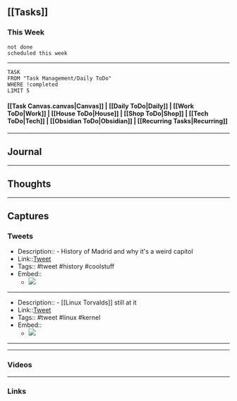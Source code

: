 ## [[Tasks]]

### This Week

```tasks
not done
scheduled this week
```

---
```dataview
TASK
FROM "Task Management/Daily ToDo"
WHERE !completed
LIMIT 5
```


#### [[Task Canvas.canvas|Canvas]] | [[Daily ToDo|Daily]] | [[Work ToDo|Work]] |  [[House ToDo|House]] |  [[Shop ToDo|Shop]] | [[Tech ToDo|Tech]] | [[Obsidian ToDo|Obsidian]] | [[Recurring Tasks|Recurring]] 
---
## Journal

---
## Thoughts

---
## Captures

### Tweets
- Description:: - History of Madrid and why it's a weird capitol 
- Link::[Tweet](https://twitter.com/tomaspueyo/status/1752709669506699719?t=OiKrOJekqm9KW9es75bjJw&s=19)
- Tags:: #tweet #history #coolstuff
- Embed:: 
	- ![](https://twitter.com/tomaspueyo/status/1752709669506699719?t=OiKrOJekqm9KW9es75bjJw&s=19)

 --- 
- Description:: - [[Linux Torvalds]] still at it
- Link::[Tweet](https://twitter.com/testaccountoki/status/1752595456083832961?t=2zY5J5gR09iPIO9wQZ4W8g&s=19)
- Tags:: #tweet #linux #kernel 
- Embed:: 
	- ![](https://twitter.com/testaccountoki/status/1752595456083832961?t=2zY5J5gR09iPIO9wQZ4W8g&s=19)

 --- 

---
### Videos

---
### Links



